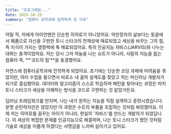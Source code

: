 ```yaml
---
title: "프로그래밍..."
date: 2025-10-25
summary: "컴퓨터 공학과에 입학하게 된 이유"
---
```


어릴 적, 저에게 아이언맨은 단순한 히어로가 아니었어요. 억만장자의 삶보다는 동굴에서 폐품으로 자신을 구원한 토니 스타크의 천재성에 매료되었고 세상을 바꾸는 그의 힘, 즉 지식이 가지는 영향력에 푹 매료되었어요. 특히 인공지능 자비스($\text{JARVIS}$)와 나누는 대화는 충격이었어요. 저는 당시 그저 하늘을 나는 슈트가 아니라, 사람의 지능을 돕는 컴퓨터 즉, **'코드의 힘'**을 동경했어요.

자연스레 컴퓨터공학과에 진학하게 되었어요. 초기에는 단순한 코딩 과제에 어려움을 겪었지만, 여러 수업을 들으면서 비로소 내 꿈의 설계도를 찾았고 저는 머신러닝 개발자가 되기로 결심했어요. 데이터와 알고리즘이 스스로 학습하며 패턴을 찾아내는 과정은 마치 토니 스타크가 세상을 이해하는 방식을 코드로 구현하는 것 같았거든요.

딥러닝 프레임워크를 만지며, 나는 내가 원하는 지능을 직접 설계하고 훈련시켰습니다. 분명 순탄하지만은 않았지만 이 과정은 수트의 부품을 조립하는 것처럼 짜릿했어요. 이제 저는 히어로를 꿈꾸는 아이가 아니라, 현실의 '자비스'를 만드는 개발자가 되었답니다. 이 세상의 복잡한 문제를 인공지능으로 해결하며, 나는 토니 스타크가 했던 것처럼 기술로 세상을 이롭게 하겠다는 사명감을 느끼며 살아가고 있어요.
